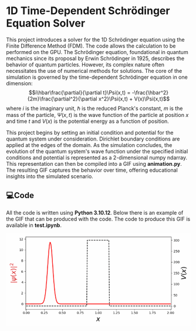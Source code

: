 # 1D Time-Dependent Schrödinger Equation Solver
This project introduces a solver for the 1D Schrödinger equation using the Finite Difference Method (FDM). The code allows the calculation to be performed on the GPU.
The Schrödinger equation, foundational in quantum mechanics since its proposal by Erwin Schrödinger in 1925, describes the behavior of quantum particles.
However, its complex nature often necessitates the use of numerical methods for solutions. The core of the simulation is governed by the time-dependent Schrödinger equation in one dimension:
$$i\hbar\frac{\partial}{\partial t}\Psi(x,t) = -\frac{\hbar^2}{2m}\frac{\partial^2}{\partial x^2}\Psi(x,t) + V(x)\Psi(x,t)$$
where $i$ is the imaginary unit, $\hbar$ is the reduced Planck's constant, $m$ is the mass of the particle, $\Psi(x,t)$ is the wave function of the particle at position $x$ and time $t$ and $V(x)$ is the potential energy as a function of position.

This project begins by setting an initial condition and potential for the quantum system under consideration. Dirichlet boundary conditions are applied at the edges of the domain.
As the simulation concludes, the evolution of the quantum system's wave function under the specified initial conditions and potential is represented as a 2-dimensional numpy ndarray. This representation can then be compiled into a GIF using **animation.py**.
The resulting GIF captures the behavior over time, offering educational insights into the simulated scenario.

## 💻Code
All the code is written using **Python 3.10.12**. Below there is an example of the GIF that can be produced with the code. The code to produce this GIF is available in **test.ipynb**.

<p align="center">
  <img src="/output_gifs/schrodinger.gif" width="600" />
</p>
